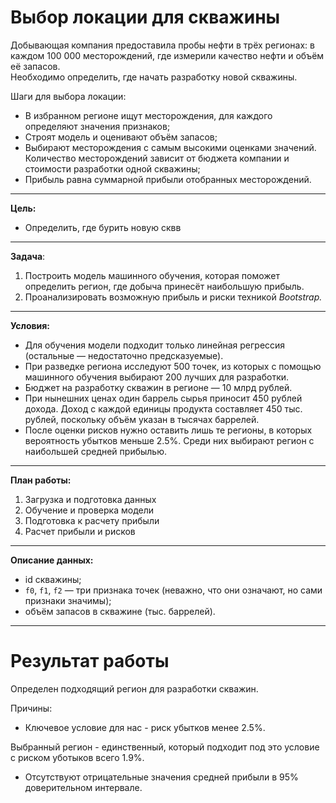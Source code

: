 # Выбор локации для скважины

Добывающая компания предоставила пробы нефти в трёх регионах: в каждом 100 000 месторождений, где измерили качество нефти и объём её запасов.   
Необходимо определить, где начать разработку новой скважины.

Шаги для выбора локации:
- В избранном регионе ищут месторождения, для каждого определяют значения признаков;
- Строят модель и оценивают объём запасов;
- Выбирают месторождения с самым высокими оценками значений. Количество месторождений зависит от бюджета компании и стоимости разработки одной скважины;
- Прибыль равна суммарной прибыли отобранных месторождений.
________
**Цель:**
* Определить, где бурить новую сквв 
________
**Задача**:
1. Построить модель машинного обучения, которая поможет определить регион, где добыча принесёт наибольшую прибыль. 
2. Проанализировать возможную прибыль и риски техникой *Bootstrap.*
________
**Условия:**
* Для обучения модели подходит только линейная регрессия (остальные — недостаточно предсказуемые).
* При разведке региона исследуют 500 точек, из которых с помощью машинного обучения выбирают 200 лучших для разработки.
* Бюджет на разработку скважин в регионе — 10 млрд рублей.
* При нынешних ценах один баррель сырья приносит 450 рублей дохода. Доход с каждой единицы продукта составляет 450 тыс. рублей, поскольку объём указан в тысячах баррелей.
* После оценки рисков нужно оставить лишь те регионы, в которых вероятность убытков меньше 2.5%. Среди них выбирают регион с наибольшей средней прибылью.
________
**План работы:**
1. Загрузка и подготовка данных
2. Обучение и проверка модели
3. Подготовка к расчету прибыли
4. Расчет прибыли и рисков
________

**Описание данных:**
* id скважины;
* `f0`, `f1`, `f2` — три признака точек (неважно, что они означают, но сами признаки значимы);
* объём запасов в скважине (тыс. баррелей).

______

# Результат работы

Определен подходящий регион для разработки скважин.

Причины:  
* Ключевое условие для нас - риск убытков менее 2.5%.

Выбранный регион - единственный, который подходит под это условие с риском уботыков всего 1.9%.  
* Отсутствуют отрицательные значения средней прибыли в 95% доверительном интервале.

